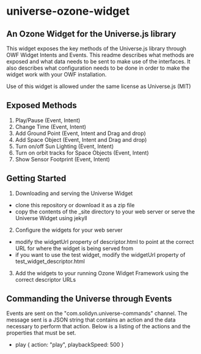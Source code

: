 universe-ozone-widget
=====================

An Ozone Widget for the Universe.js library
-------------------------------------------

This widget exposes the key methods of the Universe.js library through OWF Widget Intents and Events.  This readme describes what methods are exposed and what data needs to be sent to make use of the interfaces.  It also describes what configuration needs to be done in order to make the widget work with your OWF installation.

Use of this widget is allowed under the same license as Universe.js (MIT)

Exposed Methods
---------------
1. Play/Pause (Event, Intent)
2. Change Time (Event, Intent)
3. Add Ground Point (Event, Intent and Drag and drop)
4. Add Space Object (Event, Intent and Drag and drop)
5. Turn on/off Sun Lighting (Event, Intent)
6. Turn on orbit tracks for Space Objects (Event, Intent)
7. Show Sensor Footprint (Event, Intent)

Getting Started
---------------

1. Downloading and serving the Universe Widget
* clone this repository or download it as a zip file
* copy the contents of the _site directory to your web server or serve the Universe Widget using jekyll
2. Configure the widgets for your web server
* modify the widgetUrl property of descriptor.html to point at the correct URL for where the widget is being served from
* if you want to use the test widget, modify the widgetUrl property of test_widget_descriptor.html
3. Add the widgets to your running Ozone Widget Framework using the correct descriptor URLs

Commanding the Universe through Events
--------------------------------------
Events are sent on the "com.solidyn.universe-commands" channel.  The message sent is a JSON string that contains an action and the data necessary to perform that action.  Below is a listing of the actions and the properties that must be set.

* play
        {
            action: "play",
            playbackSpeed: 500
        }

